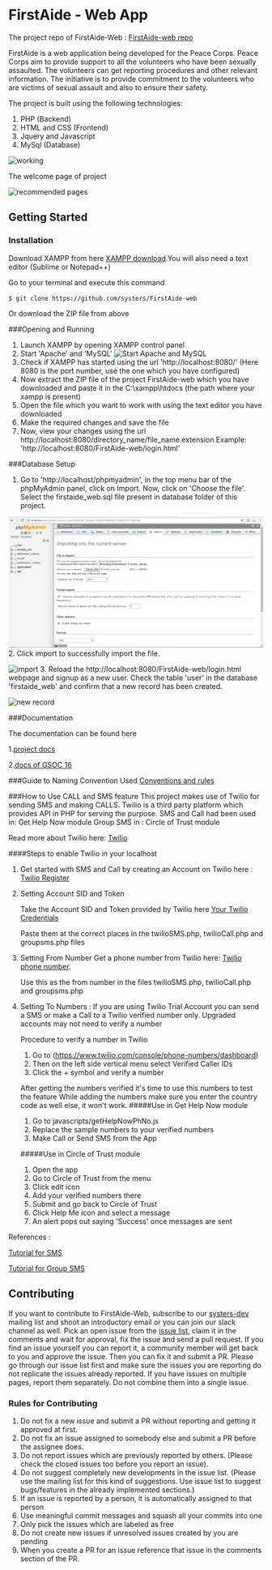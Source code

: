 # FirstAide - Web App

The project repo of FirstAide-Web : [FirstAide-web repo](https://github.com/systers/FirstAide-web)

FirstAide is a web application being developed for the Peace Corps. Peace Corps aim to provide support to all the volunteers who have been sexually assaulted. The volunteers can get reporting procedures and other relevant information. The initiative is to provide commitment to the volunteers who are victims of sexual assault and also to ensure their safety.

The project is built using the following technologies:
 1. PHP (Backend)
 2. HTML and CSS (Frontend)
 3. Jquery and Javascript
 4. MySql (Database)

![working](https://cloud.githubusercontent.com/assets/14356938/15768596/d4ae5218-296f-11e6-9102-0d39e2bcd1da.jpg)

The welcome page of project

![recommended pages](https://cloud.githubusercontent.com/assets/14356938/15768497/001cb95e-296f-11e6-8cf4-052ffc24e154.png)

## Getting Started

### Installation
Download XAMPP from here [XAMPP download](https://www.apachefriends.org/download.html).You will also need a text editor (Sublime or Notepad++) 

Go to your terminal and execute this command

    $ git clone https://github.com/systers/FirstAide-web

Or download the ZIP file from above

###Opening and Running
1. Launch XAMPP by opening XAMPP control panel
2. Start 'Apache' and 'MySQL'
![Start Apache and MySQL](images/installation/1.png)
3. Check if XAMPP has started using the url 'http://localhost:8080/' (Here 8080 is the port number, use the one which you have configured)
4. Now extract the ZIP file of the project FirstAide-web which you have downloaded and paste it in the C:\xampp\htdocs (the path where your xampp is present)
5. Open the file which you want to work with using the text editor you have downloaded
6. Make the required changes and save the file
7. Now, view your changes using the url http://localhost:8080/directory_name/file_name.extension  Example: 'http://localhost:8080/FirstAide-web/login.html'

###Database Setup
1. Go to 'http://localhost/phpmyadmin', in the top menu bar of the phpMyAdmin panel, click on Import. Now, click on 'Choose the file'. Select the firstaide_web.sql file present in database folder of this project.

![select file](images/installation/6.png)
2. Click import to successfully import the file.

![import](images/installation/7.png)
3. Reload the http://localhost:8080/FirstAide-web/login.html webpage and signup as a new user. Check the table 'user' in the database 'firstaide_web' and confirm that a new record has been created.


![new record](images/installation/8.png)

###Documentation

The documentation can be found here

1.[project docs](https://github.com/systers/FirstAide-web/tree/master/project-docs)

2.[docs of GSOC 16](https://github.com/systers/FirstAide-web/tree/master/work-docs)

###Guide to Naming Convention Used
[Conventions and rules](https://google.github.io/styleguide/htmlcssguide.html)

###How to Use CALL and SMS feature
This project makes use of Twilio for sending SMS and making CALLS. Twilio is a third party platform which provides API in PHP for serving the purpose.
SMS and Call had been used in:
Get Help Now module
Group SMS in :
Circle of Trust module

Read more about Twilio here: [Twilio](https://www.twilio.com/)

####Steps to enable Twilio in your localhost
1. Get started with SMS and Call by creating an Account on Twilio here : [Twilio Register](https://www.twilio.com/try-twilio)
2. Setting Account SID and Token
   
   Take the Account SID and Token provided by Twilio here [Your Twilio Credentials](https://www.twilio.com/console)
   
   Paste them at the correct places in  the twilioSMS.php, twilioCall.php and groupsms.php files
3. Setting From Number
   Get a phone number from Twilio here: [Twilio phone number](https://www.twilio.com/console/phone-numbers/dashboard).

   Use this as the from number in the files twilioSMS.php, twilioCall.php and groupsms.php
4. Setting To Numbers :
   If you are using Twilio Trial Account you can send a SMS or make a Call to a Twilio verified number only. Upgraded accounts may not   need to verify a number

   Procedure to verify a number in Twilio
   1. Go to (https://www.twilio.com/console/phone-numbers/dashboard)
   2. Then on the left side vertical menu select Verified Caller IDs
   3. Click the + symbol and verify a number
   
   After getting the numbers verified it's time to use this numbers to test the feature
   While adding the numbers make sure you enter the country code as well else, it won't work.
   #####Use in Get Help Now module
   1. Go to javascripts/getHelpNowPhNo.js
   2. Replace the sample numbers to your verified numbers
   3. Make Call or Send SMS from the App
  
   #####Use in Circle of Trust module
   1. Open the app
   2. Go to Circle of Trust from the menu
   3. Click edit icon
   4. Add your verified numbers there
   5. Submit and go back to Circle of Trust
   6. Click Help Me icon and select a message
   7. An alert pops out saying 'Success' once messages are sent

References : 

[Tutorial for SMS](https://www.youtube.com/watch?v=jZPeNfLD5Yc)

[Tutorial for Group SMS](https://www.youtube.com/watch?v=G4oluQf_7S4)

## Contributing 
If you want to contribute to FirstAide-Web, subscribe to our [systers-dev](http://systers.org/mailman/listinfo/systers-dev) mailing list and shoot an introductory email or you can join our slack channel as well. Pick an open issue from the [issue list](https://github.com/systers/FirstAide-Web/issues), claim it in the comments and wait for approval, fix the issue and send a pull request. 
If you find an issue yourself you can report it, a community member will get back to you and approve the issue. Then you can fix it and submit a PR. Please go through our issue list first and make sure the issues you are reporting  do not replicate the issues already reported. If you have issues on multiple pages, report them separately. Do not combine them into a single issue.

### Rules for Contributing
1. Do not fix a new issue and submit a PR without reporting and getting it approved at first.
2. Do not fix an issue assigned to somebody else and submit a PR before the assignee does. 
3. Do not report issues which are previously reported by others. (Please check the closed issues too before you report an issue). 
4. Do not suggest completely new developments in the issue list. (Please use the mailing list for this kind of suggestions. Use issue list to suggest bugs/features in the already implemented sections.)
5. If an issue is reported by a person, it is automatically assigned to that person
6. Use meaningful commit messages and squash all your commits into one
7. Only pick the issues which are labeled as free
8. Do not create new issues if unresolved issues created by you are pending
9. When you create a PR for an issue reference that issue in the comments section of the PR.
